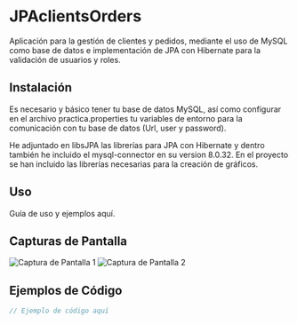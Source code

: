 # JPAclientsOrders

Aplicación para la gestión de clientes y pedidos, mediante el uso de MySQL como base de datos e implementación de JPA con Hibernate para la validación de usuarios y roles.

## Instalación

Es necesario y básico tener tu base de datos MySQL, así como configurar en el archivo practica.properties tu variables de entorno para la comunicación con tu base de datos (Url, user y password).


He adjuntado en libsJPA las librerías para JPA con Hibernate y dentro también he incluido el mysql-connector en su version 8.0.32.
En el proyecto se han incluido las librerías necesarias para la creación de gráficos.



## Uso

Guía de uso y ejemplos aquí.

## Capturas de Pantalla

![Captura de Pantalla 1](/ruta/a/imagen1.png)
![Captura de Pantalla 2](/ruta/a/imagen2.png)

## Ejemplos de Código

```java
// Ejemplo de código aquí
